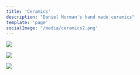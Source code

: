 ```yaml
---
title: 'Ceramics'
description: "Daniel Norman's hand made ceramics"
template: 'page'
socialImage: '/media/ceramics2.png'
---
```



![](/media/ceramics1.png)

![](/media/ceramics2.png)

![](/media/ceramics3.png)
